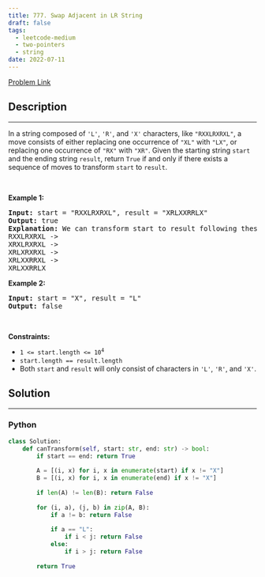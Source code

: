 ```yaml
---
title: 777. Swap Adjacent in LR String
draft: false
tags: 
  - leetcode-medium
  - two-pointers
  - string
date: 2022-07-11
---
```


[Problem Link](https://leetcode.com/problems/swap-adjacent-in-lr-string/)

## Description

---
<p>In a string composed of <code>&#39;L&#39;</code>, <code>&#39;R&#39;</code>, and <code>&#39;X&#39;</code> characters, like <code>&quot;RXXLRXRXL&quot;</code>, a move consists of either replacing one occurrence of <code>&quot;XL&quot;</code> with <code>&quot;LX&quot;</code>, or replacing one occurrence of <code>&quot;RX&quot;</code> with <code>&quot;XR&quot;</code>. Given the starting string <code>start</code> and the ending string <code>result</code>, return <code>True</code> if and only if there exists a sequence of moves to transform <code>start</code> to <code>result</code>.</p>

<p>&nbsp;</p>
<p><strong class="example">Example 1:</strong></p>

<pre>
<strong>Input:</strong> start = &quot;RXXLRXRXL&quot;, result = &quot;XRLXXRRLX&quot;
<strong>Output:</strong> true
<strong>Explanation:</strong> We can transform start to result following these steps:
RXXLRXRXL -&gt;
XRXLRXRXL -&gt;
XRLXRXRXL -&gt;
XRLXXRRXL -&gt;
XRLXXRRLX
</pre>

<p><strong class="example">Example 2:</strong></p>

<pre>
<strong>Input:</strong> start = &quot;X&quot;, result = &quot;L&quot;
<strong>Output:</strong> false
</pre>

<p>&nbsp;</p>
<p><strong>Constraints:</strong></p>

<ul>
	<li><code>1 &lt;= start.length&nbsp;&lt;= 10<sup>4</sup></code></li>
	<li><code>start.length == result.length</code></li>
	<li>Both <code>start</code> and <code>result</code> will only consist of characters in <code>&#39;L&#39;</code>, <code>&#39;R&#39;</code>, and&nbsp;<code>&#39;X&#39;</code>.</li>
</ul>


## Solution

---
### Python
``` py title='swap-adjacent-in-lr-string'
class Solution:
    def canTransform(self, start: str, end: str) -> bool:
        if start == end: return True
        
        A = [(i, x) for i, x in enumerate(start) if x != "X"]
        B = [(i, x) for i, x in enumerate(end) if x != "X"]
        
        if len(A) != len(B): return False
        
        for (i, a), (j, b) in zip(A, B):
            if a != b: return False
            
            if a == "L":
                if i < j: return False
            else:
                if i > j: return False
        
        return True
```

